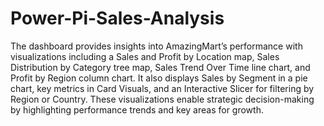 # Power-Pi-Sales-Analysis

The dashboard provides insights into AmazingMart’s performance with visualizations including a Sales and Profit by Location map, Sales Distribution by Category tree map, Sales Trend Over Time line chart, and Profit by Region column chart. It also displays Sales by Segment in a pie chart, key metrics in Card Visuals, and an Interactive Slicer for filtering by Region or Country. These visualizations enable strategic decision-making by highlighting performance trends and key areas for growth.
